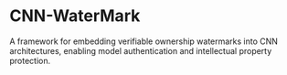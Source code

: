 # CNN-WaterMark
A framework for embedding verifiable ownership watermarks into CNN architectures, enabling model authentication and intellectual property protection.
